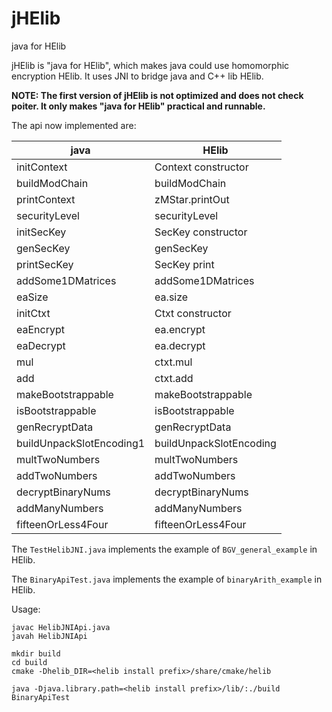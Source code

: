 # jHElib
java for HElib

jHElib is "java for HElib", which makes java could use homomorphic encryption HElib. It uses JNI to bridge java and C++ lib HElib.

**NOTE: The first version of jHElib is not optimized and does not check poiter. It only makes "java for HElib" practical and runnable.**

The api now implemented are:

| java | HElib |
| ---- | ----- |
| initContext | Context constructor |
| buildModChain | buildModChain |
| printContext | zMStar.printOut |
| securityLevel | securityLevel |
| initSecKey | SecKey constructor |
| genSecKey | genSecKey |
| printSecKey | SecKey print|
| addSome1DMatrices | addSome1DMatrices |
| eaSize | ea.size |
| initCtxt | Ctxt constructor |
| eaEncrypt | ea.encrypt |
| eaDecrypt | ea.decrypt |
| mul | ctxt.mul |
| add | ctxt.add |
| makeBootstrappable | makeBootstrappable |
| isBootstrappable | isBootstrappable |
| genRecryptData | genRecryptData |
| buildUnpackSlotEncoding1 | buildUnpackSlotEncoding |
| multTwoNumbers | multTwoNumbers |
| addTwoNumbers | addTwoNumbers |
| decryptBinaryNums | decryptBinaryNums |
| addManyNumbers | addManyNumbers |
| fifteenOrLess4Four | fifteenOrLess4Four |

The `TestHelibJNI.java` implements the example of `BGV_general_example` in HElib.

The `BinaryApiTest.java` implements the example of `binaryArith_example` in HElib.

Usage:
```
javac HelibJNIApi.java
javah HelibJNIApi

mkdir build
cd build
cmake -Dhelib_DIR=<helib install prefix>/share/cmake/helib

java -Djava.library.path=<helib install prefix>/lib/:./build BinaryApiTest
```
